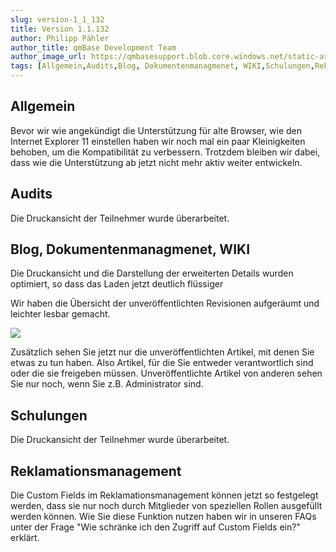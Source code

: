 ```yaml
---
slug: version-1_1_132
title: Version 1.1.132
author: Philipp Pähler
author_title: qmBase Development Team
author_image_url: https://qmbasesupport.blob.core.windows.net/static-assets/img/persons/paehler_round.png
tags: [Allgemein,Audits,Blog, Dokumentenmanagmenet, WIKI,Schulungen,Reklamationsmanagement,Changelog]
---
```

## Allgemein

Bevor wir wie angekündigt die Unterstützung für alte Browser, wie den Internet Explorer 11 einstellen haben wir noch mal ein paar Kleinigkeiten behoben, um die Kompatibilität zu verbessern. Trotzdem bleiben wir dabei, dass wie die Unterstützung ab jetzt nicht mehr aktiv weiter entwickeln.

## Audits

Die Druckansicht der Teilnehmer wurde überarbeitet.

## Blog, Dokumentenmanagmenet, WIKI

Die Druckansicht und die Darstellung der erweiterten Details wurden optimiert, so dass das Laden jetzt deutlich flüssiger 

Wir haben die Übersicht der unveröffentlichten Revisionen aufgeräumt und leichter lesbar gemacht.

![](https://caqadmin.blob.core.windows.net/releasenotes/120-images/fa065d63-6461-4a62-8e6c-a783f89319f9-mceclip0.png)

Zusätzlich sehen Sie jetzt nur die unveröffentlichten Artikel, mit denen Sie etwas zu tun haben. Also Artikel, für die Sie entweder verantwortlich sind oder die sie freigeben müssen. Unveröffentlichte Artikel von anderen sehen Sie nur noch, wenn Sie z.B. Administrator sind.

## Schulungen

Die Druckansicht der Teilnehmer wurde überarbeitet.

## Reklamationsmanagement

Die Custom Fields im Reklamationsmanagement können jetzt so festgelegt werden, dass sie nur noch durch Mitglieder von speziellen Rollen ausgefüllt werden können. Wie Sie diese Funktion nutzen haben wir in unseren FAQs unter der Frage "Wie schränke ich den Zugriff auf Custom Fields ein?" erklärt.